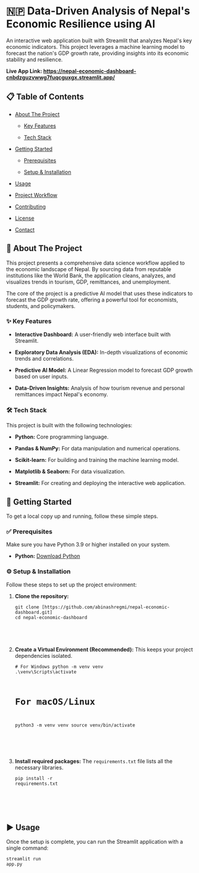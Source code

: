 <h1>🇳🇵 Data-Driven Analysis of Nepal's Economic Resilience using AI</h1><p>An interactive web application built with Streamlit that analyzes Nepal's key economic indicators. This project leverages a machine learning model to forecast the nation's GDP growth rate, providing insights into its economic stability and resilience.</p><p><strong>Live App Link: </strong><a href="https://www.google.com/search?q=https://your-streamlit-app-url.streamlit.app/" title="null"><strong>https://nepal-economic-dashboard-cnbdzguzvwwg7fuqcguxgx.streamlit.app/</strong></a></p><h2>📋 Table of Contents</h2><ul><li><p><a href="https://www.google.com/search?q=%23-about-the-project" title="null">About The Project</a></p><ul><li><p><a href="https://www.google.com/search?q=%23-key-features" title="null">Key Features</a></p></li><li><p><a href="https://www.google.com/search?q=%23-tech-stack" title="null">Tech Stack</a></p></li></ul></li><li><p><a href="https://www.google.com/search?q=%23-getting-started" title="null">Getting Started</a></p><ul><li><p><a href="https://www.google.com/search?q=%23-prerequisites" title="null">Prerequisites</a></p></li><li><p><a href="https://www.google.com/search?q=%23-setup--installation" title="null">Setup &amp; Installation</a></p></li></ul></li><li><p><a href="https://www.google.com/search?q=%23-usage" title="null">Usage</a></p></li><li><p><a href="https://www.google.com/search?q=%23-project-workflow" title="null">Project Workflow</a></p></li><li><p><a href="https://www.google.com/search?q=%23-contributing" title="null">Contributing</a></p></li><li><p><a href="https://www.google.com/search?q=%23-license" title="null">License</a></p></li><li><p><a href="https://www.google.com/search?q=%23-contact" title="null">Contact</a></p></li></ul><h2>🌟 About The Project</h2><p>This project presents a comprehensive data science workflow applied to the economic landscape of Nepal. By sourcing data from reputable institutions like the World Bank, the application cleans, analyzes, and visualizes trends in tourism, GDP, remittances, and unemployment.</p><p>The core of the project is a predictive AI model that uses these indicators to forecast the GDP growth rate, offering a powerful tool for economists, students, and policymakers.</p><h3>✨ Key Features</h3><ul><li><p><strong>Interactive Dashboard:</strong> A user-friendly web interface built with Streamlit.</p></li><li><p><strong>Exploratory Data Analysis (EDA):</strong> In-depth visualizations of economic trends and correlations.</p></li><li><p><strong>Predictive AI Model:</strong> A Linear Regression model to forecast GDP growth based on user inputs.</p></li><li><p><strong>Data-Driven Insights:</strong> Analysis of how tourism revenue and personal remittances impact Nepal's economy.</p></li></ul><h3>🛠️ Tech Stack</h3><p>This project is built with the following technologies:</p><ul><li><p><strong>Python:</strong> Core programming language.</p></li><li><p><strong>Pandas &amp; NumPy:</strong> For data manipulation and numerical operations.</p></li><li><p><strong>Scikit-learn:</strong> For building and training the machine learning model.</p></li><li><p><strong>Matplotlib &amp; Seaborn:</strong> For data visualization.</p></li><li><p><strong>Streamlit:</strong> For creating and deploying the interactive web application.</p></li></ul><h2>🚀 Getting Started</h2><p>To get a local copy up and running, follow these simple steps.</p><h3>✅ Prerequisites</h3><p>Make sure you have Python 3.9 or higher installed on your system.</p><ul><li><p><strong>Python:</strong> <a href="https://www.python.org/downloads/" title="null">Download Python</a></p></li></ul><h3>⚙️ Setup &amp; Installation</h3><p>Follow these steps to set up the project environment:</p><ol><li><p><strong>Clone the repository:</strong></p><pre><code>git clone [https://github.com/abinashregmi/nepal-economic-dashboard.git]
cd nepal-economic-dashboard

<br class="ProseMirror-trailingBreak"></code></pre></li><li><p><strong>Create a Virtual Environment (Recommended):</strong>
This keeps your project dependencies isolated.</p><pre><code># For Windows
python -m venv venv
.\venv\Scripts\activate

# For macOS/Linux
python3 -m venv venv
source venv/bin/activate

<br class="ProseMirror-trailingBreak"></code></pre></li><li><p><strong>Install required packages:</strong>
The <code>requirements.txt</code> file lists all the necessary libraries.</p><pre><code>pip install -r requirements.txt

<br class="ProseMirror-trailingBreak"></code></pre></li></ol><h2>▶️ Usage</h2><p>Once the setup is complete, you can run the Streamlit application with a single command:</p><pre><code>streamlit run app.py
